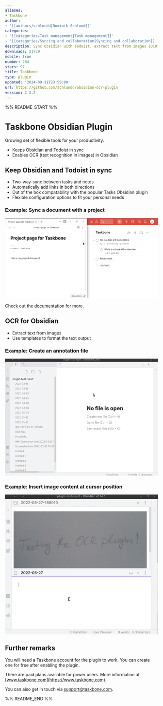 ```yaml
---
aliases:
- Taskbone
author:
- '[[authors/schlundd|Dominik Schlund]]'
categories:
- '[[categories/Task management|Task management]]'
- '[[categories/Syncing and collaboration|Syncing and collaboration]]'
description: Sync Obsidian with Todoist, extract text from images (OCR).
downloads: 21739
mobile: true
number: 204
stars: 97
title: Taskbone
type: plugin
updated: '2024-09-11T23:59:00'
url: https://github.com/schlundd/obsidian-ocr-plugin
version: 2.3.2
---
```


%% README_START %%

# Taskbone Obsidian Plugin

Growing set of flexible tools for your productivity.

* Keeps Obsidian and Todoist in sync
* Enables OCR (text recognition in images) in Obsidian


## Keep Obsidian and Todoist in sync

* Two-way-sync between tasks and notes
* Automatically add links in both directions
* Out of the box compatability with the popular Tasks Obsidian plugin
* Flexible configuration options to fit your personal needs

### Example: Sync a document with a project

![Todoist Sync](https://raw.githubusercontent.com/schlundd/obsidian-ocr-plugin/master/sync_todoist.gif)

Check out the [documentation](https://app.taskbone.com/documentation) for more.
## OCR for Obsidian

* Extract text from images
* Use templates to format the text output

### Example: Create an annotation file

![Demo](https://raw.githubusercontent.com/schlundd/obsidian-ocr-plugin/master/create_annotation.gif)

### Example: Insert image content at cursor position

![Demo](https://raw.githubusercontent.com/schlundd/obsidian-ocr-plugin/master/insert_at_postion.gif)


## Further remarks

You will need a Taskbone account for the plugin to work. You can create one for free after enabling the plugin.

There are paid plans available for power users. More information at [www.taskbone.com](https://www.taskbone.com).

You can also get in touch via [support@taskbone.com](mailto:support@taskbone.com).

%% README_END %%